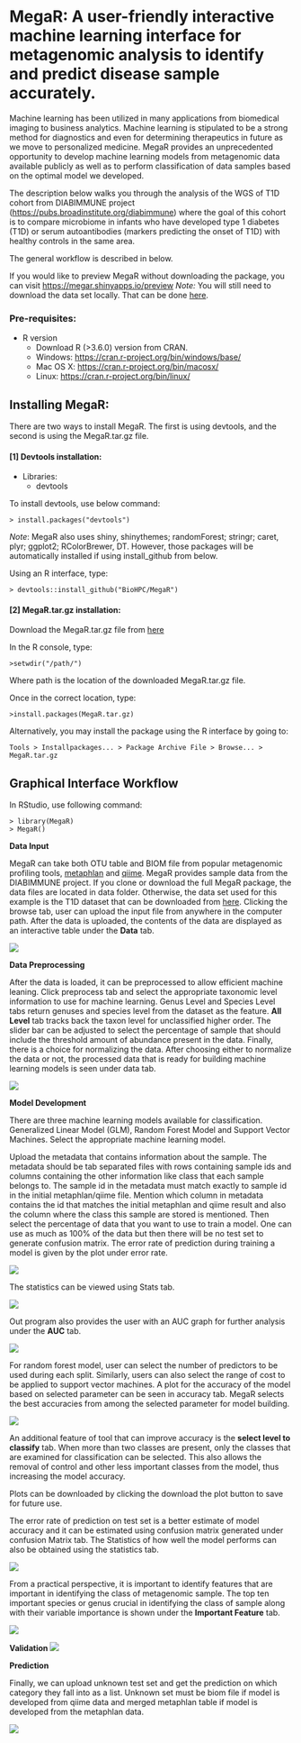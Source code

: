 # MegaR: A user-friendly interactive machine learning interface for metagenomic analysis to identify and predict disease sample accurately.
  
Machine learning has been utilized in many applications from biomedical imaging to business analytics. Machine learning is stipulated to be a strong method for diagnostics and even for determining therapeutics in future as we move to personalized medicine. MegaR provides an unprecedented opportunity to develop machine learning models from metagenomic data available publicly as well as to perform classification of data samples based on the optimal model we developed. 

The description below walks you through the analysis of the WGS of T1D cohort from DIABIMMUNE project (https://pubs.broadinstitute.org/diabimmune) where the goal of this cohort is to compare microbiome in infants who have developed type 1 diabetes (T1D) or serum autoantibodies (markers predicting the onset of T1D) with healthy controls in the same area.

The general workflow is described in below.

If you would like to preview MegaR without downloading the package, you can visit https://megar.shinyapps.io/preview 
*Note:* You will still need to download the data set locally. That can be done [here](https://github.com/BioHPC/MegaR/tree/master/data/WGS/T1D.zip).


### Pre-requisites:

* R version
    * Download R (>3.6.0) version from CRAN.
    * Windows: https://cran.r-project.org/bin/windows/base/
    * Mac OS X: https://cran.r-project.org/bin/macosx/
    * Linux: https://cran.r-project.org/bin/linux/

## Installing MegaR:

There are two ways to install MegaR. The first is using devtools, and the second is using the MegaR.tar.gz file.

#### [1] Devtools installation:

 * Libraries:
   * devtools

To install devtools, use below command:
```  
> install.packages("devtools") 
```  
*Note*: MegaR also uses shiny, shinythemes; randomForest; stringr; caret, plyr; ggplot2; RColorBrewer, DT. However, those packages will be automatically installed if using install_github from below.


Using an R interface, type:
```  
> devtools::install_github("BioHPC/MegaR") 
```  

#### [2] MegaR.tar.gz installation:

Download the MegaR.tar.gz file from [here](https://github.com/BioHPC/MegaR/blob/master/MegaR_1.0.tar.gz)

In the R console, type:
```
>setwdir("/path/")
```
Where path is the location of the downloaded MegaR.tar.gz file.

Once in the correct location, type:
```
>install.packages(MegaR.tar.gz)
```
Alternatively, you may install the package using the R interface by going to:
```
Tools > Installpackages... > Package Archive File > Browse... > MegaR.tar.gz
```

## Graphical Interface Workflow

In RStudio, use following command:

```
> library(MegaR)
> MegaR() 
```

**Data Input**

MegaR can take both OTU table and BIOM file from popular metagenomic profiling tools, [metaphlan](https://www.nature.com/articles/nmeth.2066) and [qiime](https://www.nature.com/articles/nmeth.f.303).
MegaR provides sample data from the DIABIMMUNE project. If you clone or download the full MegaR package, the data files are located in data folder. Otherwise, the data set used for this example is the T1D dataset that can be downloaded from [here](https://github.com/BioHPC/MegaR/tree/master/data/WGS/T1D.zip). Clicking the browse tab, user can upload the input file from anywhere in the computer path.  After the data is uploaded, the contents of the data are displayed as an interactive table under the **Data** tab. 

![](https://github.com/BioHPC/MegaR/blob/master/screenshot/Datainput.gif)

**Data Preprocessing**

After the data is loaded, it can be preprocessed to allow efficient machine leaning. Click preprocess tab and select the appropriate taxonomic level information to use for machine learning. Genus Level and Species Level tabs return genuses and species level from the dataset as the feature. **All Level** tab tracks back the taxon level for unclassified higher order. The slider bar can be adjusted to select the percentage of sample that should include the threshold amount of abundance present in the data. Finally, there is a choice for normalizing the data. After choosing either to normalize the data or not, the processed data that is ready for building machine learning models is seen under data tab.

![](https://github.com/BioHPC/MegaR/blob/master/screenshot/preprocessing.gif)

**Model Development**

There are three machine learning models available for classification. Generalized Linear Model (GLM), Random Forest Model and Support Vector Machines. Select the appropriate machine learning model.

Upload the metadata that contains information about the sample. The metadata should be tab separated files with rows containing sample ids and columns containing the other information like class that each sample belongs to. The sample id in the metadata must match exactly to sample id in the initial metaphlan/qiime file. Mention which column in metadata contains the id that matches  the initial metaphlan and qiime result and also the column where the class this sample are stored is mentioned. Then select the percentage of data that you want to use to train a model. One can use as much as 100% of the data but then there will be no test set to generate confusion matrix. The error rate of prediction during training a model is given by the plot under error rate.

![](https://github.com/BioHPC/MegaR/blob/master/screenshot/trainerror.PNG) 

The statistics can be viewed using Stats tab.


![](https://github.com/BioHPC/MegaR/blob/master/screenshot/teststats.PNG)

Out program also provides the user with an AUC graph for further analysis under the **AUC** tab.

![](https://github.com/BioHPC/MegaR/blob/master/screenshot/AUC.PNG)

For random forest model, user can select the number of predictors to be used during each split. Similarly, users can also select the range of cost to be applied to support vector machines. A plot for the accuracy of the model based on selected parameter can be seen in accuracy tab. MegaR selects the best accuracies from among the selected parameter for model building.

![](https://github.com/BioHPC/MegaR/blob/master/screenshot/accuracy.PNG)

An additional feature of tool that can improve accuracy is the **select level to classify** tab. When more than two classes are present, only the classes that are examined for classification can be selected. This also allows the removal of control and other less important classes from the model, thus increasing the model accuracy.

Plots can be downloaded by clicking the download the plot button to save for future use.

The error rate of prediction on test set is a better estimate of model accuracy and it can be estimated using confusion matrix generated under confusion Matrix tab. The Statistics of how well the model performs can also be obtained using the statistics tab.

![](https://github.com/BioHPC/MegaR/blob/master/screenshot/testerror.PNG)

From a practical perspective, it is important to identify features that are important in identifying the class of metagenomic sample. The top ten important species or genus crucial in identifying the class of sample along with their variable importance is shown under the **Important Feature** tab.

![](https://github.com/BioHPC/MegaR/blob/master/screenshot/features.PNG)
 
**Validation**
 ![](https://github.com/BioHPC/MegaR/blob/master/screenshot/Validation.PNG)
 
**Prediction**

Finally, we can upload unknown test set and get the prediction on which category they fall into as a list. Unknown set must be biom file if model is developed from qiime data and merged metaphlan table if model is developed from the metaphlan data.

![](https://github.com/BioHPC/MegaR/blob/master/screenshot/prediction.PNG)
